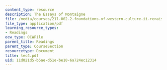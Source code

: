 ```yaml
---
content_type: resource
description: The Essays of Montaigne
file: /media/courses/21l-002-2-foundations-of-western-culture-ii-renaissance-to-modernity-spring-2003/11d021d5b5aed51ebe106a724ec12314_lec4.pdf
file_type: application/pdf
learning_resource_types:
- Readings
ocw_type: OCWFile
parent_title: Readings
parent_type: CourseSection
resourcetype: Document
title: lec4.pdf
uid: 11d021d5-b5ae-d51e-be10-6a724ec12314
---
```

